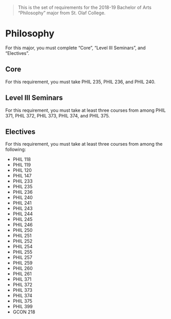 > This is the set of requirements for the 2018-19 Bachelor of Arts “Philosophy” major from St. Olaf College.

# Philosophy
For this major, you must complete “Core”, “Level III Seminars”, and “Electives”.

## Core
For this requirement, you must take PHIL 235, PHIL 236, and PHIL 240.


## Level III Seminars
For this requirement, you must take at least three courses from among PHIL 371, PHIL 372, PHIL 373, PHIL 374, and PHIL 375.


## Electives
For this requirement, you must take at least three courses from among the following:

- PHIL 118
- PHIL 119
- PHIL 120
- PHIL 147
- PHIL 233
- PHIL 235
- PHIL 236
- PHIL 240
- PHIL 241
- PHIL 243
- PHIL 244
- PHIL 245
- PHIL 246
- PHIL 250
- PHIL 251
- PHIL 252
- PHIL 254
- PHIL 255
- PHIL 257
- PHIL 259
- PHIL 260
- PHIL 261
- PHIL 371
- PHIL 372
- PHIL 373
- PHIL 374
- PHIL 375
- PHIL 399
- GCON 218


